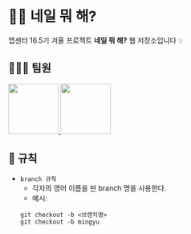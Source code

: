 # 💅🏻 네일 뭐 해?

앱센터 16.5기 겨울 프로젝트 **네일 뭐 해?** 웹 저장소입니다 💡

## 🙋🏻‍♀️ 팀원

 <a href="https://github.com/hyelenaa">
      <img src="https://avatars.githubusercontent.com/u/147942060?v=4" width="100">
    </a>

 <a href="https://github.com/hani0903">
      <img src="https://avatars.githubusercontent.com/u/147942060?v=4" width="100">
    </a>

## 📝 규칙
    
- `branch 규칙`
  - 각자의 영어 이름을 딴 branch 명을 사용한다.
  - 예시:
  ```
  git checkout -b <브랜치명>
  git checkout -b mingyu
  ```

